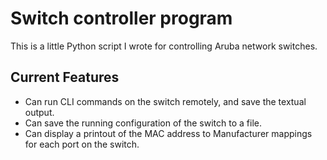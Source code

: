 # Switch controller program

This is a little Python script I wrote for controlling Aruba network switches.

## Current Features

- Can run CLI commands on the switch remotely, and save the textual output.
- Can save the running configuration of the switch to a file.
- Can display a printout of the MAC address to Manufacturer mappings for each port on the switch.
